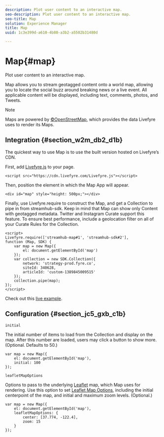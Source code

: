 ```yaml
---
description: Plot user content to an interactive map.
seo-description: Plot user content to an interactive map.
seo-title: Map
solution: Experience Manager
title: Map
uuid: 1c3e399d-a610-4b80-a3b2-a5502b31480d

---
```


# Map{#map}

Plot user content to an interactive map.

Map allows you to stream geotagged content onto a world map, allowing you to locate the social buzz around breaking news or a live event. All applicable content will be displayed, including text, comments, photos, and Tweets.

>[!NOTE]
>
>Maps are powered by [©OpenStreetMap](https://www.openstreetmap.org/copyright), which provides the data Livefyre uses to render its Maps.

## Integration {#section_w2m_db2_d1b}

The quickest way to use Map is to use the built version hosted on Livefyre’s CDN.

First, add [Livefyre.js](https://github.com/Livefyre/Livefyre.js) to your page.

```
<script src="https://cdn.livefyre.com/Livefyre.js"></script> 

```

Then, position the element in which the Map App will appear.

```
<div id="map" style="height: 500px;"></div>
```

Finally, use Livefyre.require to construct the Map, and get a Collection to pipe in from streamhub-sdk. Keep in mind that Map can show only Content with geotagged metadata. Twitter and Instagram Curate support this feature. To ensure best performance, include a geolocation filter on all of your Curate Rules for the Collection.

```
<script> 
Livefyre.require(['streamhub-map#1', 'streamhub-sdk#2'], 
function (Map, SDK) { 
    var map = new Map({ 
        el: document.getElementById('map') 
    }); 
    var collection = new SDK.Collection({ 
        network: 'strategy-prod.fyre.co', 
        siteId: 340628, 
        articleId: 'custom-1389845009515' 
    }); 
    collection.pipe(map); 
}); 
</script>
```

Check out this [live example](https://codepen.io/cheung31/pen/wkmbF).

## Configuration {#section_jc5_gxb_c1b}

`initial`

The initial number of items to load from the Collection and display on the map. After this number are loaded, users may click a button to show more. (Optional. Defaults to 50.)

```
var map = new Map({ 
    el: document.getElementById('map'), 
    initial: 100 
});
```

`leafletMapOptions`

Options to pass to the underlying [Leaflet](https://leafletjs.com/) map, which Map uses for rendering. Use this option to set [Leaflet Map Options](https://leafletjs.com/reference.html#map-options), including the initial centerpoint of the map, and initial and maximum zoom levels. (Optional.)

```
var map = new Map({ 
    el: document.getElementById('map'), 
    leafletMapOptions: { 
        center: [37.774, -122.4], 
        zoom: 15 
    } 
});
```

